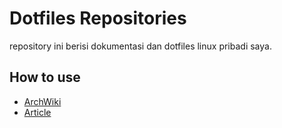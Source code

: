 # Dotfiles Repositories

repository ini berisi dokumentasi dan dotfiles linux pribadi saya. 

## How to use
- [ArchWiki](https://wiki.archlinux.org/title/Dotfiles#Tracking_dotfiles_directly_with_Git)
- [Article](https://www.atlassian.com/git/tutorials/dotfiles)
